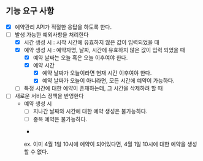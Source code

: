 ## 기능 요구 사항

- [x] 예약관리 API가 적절한 응답을 하도록 한다.
- [ ] 발생 가능한 예외사항을 처리한다
    - [x] 시간 생성 시 : 시작 시간에 유효하지 않은 값이 입력되었을 때
    - [x] 예약 생성 시 : 예약자명, 날짜, 시간에 유효하지 않은 값이 입력 되었을 때
        - [x] 예약 날짜는 오늘 혹은 오늘 이후여야 한다.
        - [x] 예약 시간
            - [x] 예약 날짜가 오늘이라면 현재 시간 이후여야 한다.
            - [x] 예약 날짜가 오늘이 아니라면, 모든 시간에 예약이 가능하다.

    - [ ] 특정 시간에 대한 예약이 존재하는데, 그 시간을 삭제하려 할 때

- [ ] 새로운 서비스 정책을 반영한다
    - 예약 생성 시
        - [ ] 지나간 날짜와 시간에 대한 예약 생성은 불가능하다.
        - [ ] 중복 예약은 불가능하다.
        - ```
      ex. 이미 4월 1일 10시에 예약이 되어있다면, 4월 1일 10시에 대한 예약을 생성할 수 없다.
      ```

